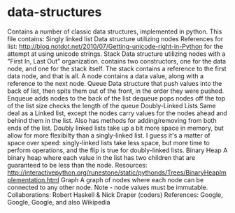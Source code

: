 # data-structures
Contains a number of classic data structures, implemented in python.
This file contains:
Singly linked list
    Data structure utilizing nodes
    References for list:
    http://blog.notdot.net/2010/07/Getting-unicode-right-in-Python for the attempt at using unicode strings.
Stack
    Data structure utilizing nodes with a "First In, Last Out" 
    organization.
    contains two constructors, one for the data node, and one
    for the stack itself. 
    The stack contains a reference to the first data node, and that
    is all. 
    A node contains a data value, along with a reference to the next
    node.
Queue 
    Data structure that push values into the back of list, then spits
    them out of the front, in the order they were pushed.
    Enqueue adds nodes to the back of the list
    dequeue pops nodes off the top of the list
    size checks the length of the queue
Doubly-Linked Lists
    Same deal as a Linked list, except the nodes carry values for the nodes
    ahead and behind them in the list. Also has methods for adding/removing
    from both ends of the list.
    Doubly linked lists take up a bit more space in memory, but allow
    for more flexibilty than a singly-linked list. I guess it's a matter
    of space over speed: singly-linked lists take less space, but more
    time to perform operations, and the flip is true for doubly-linked 
    lists.
Binary Heap
    A binary heap where each value in the list has two children that are guaranteed to be less than the node.
    Resources: http://interactivepython.org/runestone/static/pythonds/Trees/BinaryHeapImplementation.html
Graph
    A graph of nodes where each node can be connected to any other node.
    Note - node values must be immutable.
Collaborations: Robert Haskell & Nick Draper (coders)
References: Google, Google, Google, and also Wikipedia


    